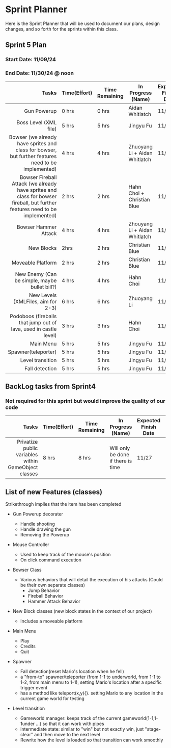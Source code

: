 # Sprint Planner
Here is the Sprint Planner that will be used to document our plans, design changes, and so forth for the sprints within this class.

## Sprint 5 Plan

### Start Date: 11/09/24 
### End Date: 11/30/24 @ noon

| Tasks | Time(Effort) | Time Remaining | In Progress (Name) | Expected Finish Date | Finished Date |
|------:|--------------|----------------|--------------------|----------------------|---------------|
| Gun Powerup | 0 hrs | 0 hrs | Aidan Whitlatch | 11/23 | 11/16 |
| Boss Level (XML file) | 5 hrs | 5 hrs | Jingyu Fu | 11/23
| Bowser (we already have sprites and class for bowser, but further features need to be implemented)| 4 hrs | 4 hrs | Zhuoyang Li + Aidan Whitlatch | 11/25 |
| Bowser Fireball Attack (we already have sprites and class for bowser fireball, but further features need to be implemented)| 2 hrs | 2 hrs| Hahn Choi + Christian Blue |11/25 |
| Bowser Hammer Attack | 4 hrs | 4 hrs | Zhouyang Li + Aidan Whitlatch| 11/25 |
| New Blocks | 2hrs | 2 hrs | Christian Blue | 11/17 |
| Moveable Platform | 2 hrs | 2 hrs | Christian Blue | 11/17 |
| New Enemy (Can be simple, maybe bullet bill?)| 4 hrs | 4 hrs | Hahn Choi | 11/23 |
| New Levels (XMLFiles, aim for 2-3)| 6 hrs | 6 hrs | Zhuoyang Li | 11/25 |
| Podoboos (fireballs that jump out of lava, used in castle level) | 3 hrs | 3 hrs | Hahn Choi | 11/25 |
| Main Menu |5 hrs | 5 hrs | Jingyu Fu  | 11/23 | 11/13
| Spawner(teleporter) |5 hrs | 5 hrs | Jingyu Fu  | 11/23 | 11/13
| Level transition |5 hrs | 5 hrs | Jingyu Fu  | 11/23 | 11/13
| Fall detection |5 hrs | 5 hrs | Jingyu Fu  | 11/23 | 11/13

## BackLog tasks from Sprint4
### Not required for this sprint but would improve the quality of our code

| Tasks | Time(Effort) | Time Remaining | In Progress (Name) | Expected Finish Date | Finished Date |
|------:|--------------|----------------|--------------------|----------------------|---------------|
| Privatize public variables within GameObject classes | 8 hrs | 8 hrs| Will only be done if there is time | 11/27 |

## List of new Features (classes)
Strikethrough implies that the item has been completed
* Gun Powerup decorater
  - Handle shooting
  - Handle drawing the gun
  - Removing the Powerup
* Mouse Controller
  - Used to keep track of the mouse's position
  - On click command execution
 * Bowser Class
   - Various behaviors that will detail the execution of his attacks (Could be their own separate classes)
      * Jump Behavior
      * Fireball Behavior
      * Hammer Attack Behavior
* New Block classes (new block states in the context of our project)
  - Includes a moveable platform

* Main Menu
   - Play
   - Credits
   - Quit
* Spawner
   - Fall detection(reset Mario's location when he fell)
   - a "from-to" spawner/teleporter (from 1-1 to underworld, from 1-1 to 1-2, from main menu to 1-1), setting Mario's location after a specific trigger event
   - has a method like teleport(x,y){}. setting Mario to any location in the current game world for testing
* Level transition
  - Gameworld manager: keeps track of the current gameworld(1-1,1-1under ...) so that it can work with pipes
  - intermediate state: similar to "win" but not exactly win, just "stage-clear" and then move to the next level
  - Rewrite how the level is loaded so that transition can work smoothly
